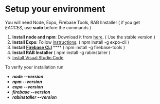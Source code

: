 # Setup your environment

You will need Node, Expo, Firebase Tools, RAB IInstaller \( if you get _EACCES_, use **sudo** before the commands \)

1. **Install node and npm**: Download it from [here](https://www.npmjs.com/get-npm). \( Use the stable version \)
2. **Install Expo**: Follow [instructions](https://docs.expo.io/versions/v35.0.0/get-started/installation/). \( npm install -g expo-cli \)
3. **Install** [**Firebase CLI**](https://firebase.google.com/docs/cli) ****  \( npm install -g firebase-tools \)
4. **Install RAB Installer** \( npm install -g rabinstaller \)
5. [Install Visual Studio Code](https://code.visualstudio.com/).

To verify your installation run

* _**node --version**_
* _**npm --version**_
* _**expo --version**_
* _**firebase --version**_
* _**rabinstaller --version**_

